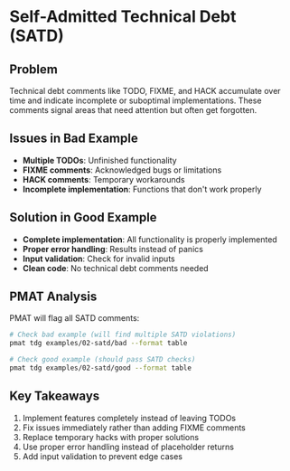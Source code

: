 # Self-Admitted Technical Debt (SATD)

## Problem

Technical debt comments like TODO, FIXME, and HACK accumulate over time and indicate incomplete or suboptimal implementations. These comments signal areas that need attention but often get forgotten.

## Issues in Bad Example

- **Multiple TODOs**: Unfinished functionality
- **FIXME comments**: Acknowledged bugs or limitations
- **HACK comments**: Temporary workarounds
- **Incomplete implementation**: Functions that don't work properly

## Solution in Good Example

- **Complete implementation**: All functionality is properly implemented
- **Proper error handling**: Results instead of panics
- **Input validation**: Check for invalid inputs
- **Clean code**: No technical debt comments needed

## PMAT Analysis

PMAT will flag all SATD comments:

```bash
# Check bad example (will find multiple SATD violations)
pmat tdg examples/02-satd/bad --format table

# Check good example (should pass SATD checks)
pmat tdg examples/02-satd/good --format table
```

## Key Takeaways

1. Implement features completely instead of leaving TODOs
2. Fix issues immediately rather than adding FIXME comments
3. Replace temporary hacks with proper solutions
4. Use proper error handling instead of placeholder returns
5. Add input validation to prevent edge cases